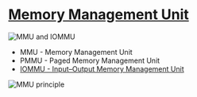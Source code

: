 # [Memory Management Unit](https://en.wikipedia.org/wiki/Memory_management_unit)

![MMU and IOMMU](https://user-images.githubusercontent.com/8178412/210230257-5eac4d45-f716-46a0-b27a-9955acc3c9de.png)

- MMU - Memory Management Unit
- PMMU - Paged Memory Management Unit
- [IOMMU - Input–Output Memory Management Unit](https://en.wikipedia.org/wiki/Input%E2%80%93output_memory_management_unit)

![MMU principle](https://user-images.githubusercontent.com/8178412/210230624-51f22270-3094-4389-bd33-401f8f8ef053.png)